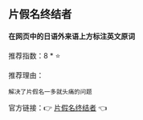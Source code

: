 ## 片假名终结者

#### 在网页中的日语外来语上方标注英文原词

推荐指数：8 * ⭐

推荐理由：

    解决了片假名一多就头痛的问题

官方链接：👉 [片假名终结者](
https://greasyfork.org/zh-CN/scripts/33268-katakana-terminator?continueFlag=84bdfdee2fd6d8c57b6b02ca177801b1
) 👈




























